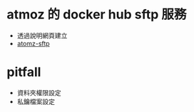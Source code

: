# atmoz 的 docker hub sftp 服務

* 透過說明網頁建立
* [atomz-sftp](https://hub.docker.com/r/atmoz/sftp)

# pitfall
* 資料夾權限設定
* 私鑰檔案設定